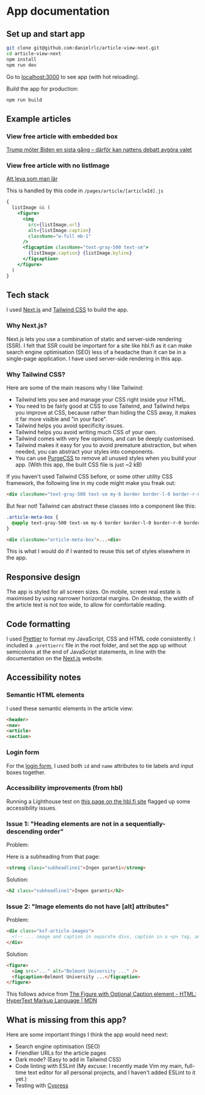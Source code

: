 # App documentation

## Set up and start app

```bash
git clone git@github.com:danielrlc/article-view-next.git
cd article-view-next
npm install
npm run dev
```

Go to [localhost:3000](http://localhost:3000/) to see app (with hot reloading).

Build the app for production:

```bash
npm run build
```

## Example articles

### View free article with embedded box

[Trump möter Biden en sista gång – därför kan nattens debatt avgöra valet](http://localhost:3000/article/a6282b95-e620-4040-87d1-731fed85a7d6)

### View free article with no listImage

[Att leva som man lär](http://localhost:3000/article/f0626495-f2ac-4220-9892-44086b12acb5)

This is handled by this code in `/pages/article/[articleId].js`

```jsx
{
  listImage && (
    <figure>
      <img
        src={listImage.url}
        alt={listImage.caption}
        className="w-full mb-1"
      />
      <figcaption className="text-gray-500 text-sm">
        {listImage.caption} {listImage.byline}
      </figcaption>
    </figure>
  )
}
```

## Tech stack

I used [Next.js](https://nextjs.org/) and [Tailwind CSS](https://tailwindcss.com/) to build the app.

### Why Next.js?

Next.js lets you use a combination of static and server-side rendering (SSR). I felt that SSR could be important for a site like hbl.fi as it can make search engine optimisation (SEO) less of a headache than it can be in a single-page application. I have used server-side rendering in this app.

### Why Tailwind CSS?

Here are some of the main reasons why I like Tailwind:
- Tailwind lets you see and manage your CSS right inside your HTML.
- You need to be fairly good at CSS to use Tailwind, and Tailwind helps you improve at CSS, because rather than hiding the CSS away, it makes it far more visible and "in your face".
- Tailwind helps you avoid specificity issues.
- Tailwind helps you avoid writing much CSS of your own.
- Tailwind comes with very few opinions, and can be deeply customised.
- Tailwind makes it easy for you to avoid premature abstraction, but when needed, you can abstract your styles into components.
- You can use [PurgeCSS](https://purgecss.com/) to remove all unused styles when you build your app. (With this app, the built CSS file is just ~2 kB)

If you haven't used Tailwind CSS before, or some other utility CSS framework, the following line in my code might make you freak out:

```html
<div className="text-gray-500 text-sm my-6 border border-l-0 border-r-0 border-gray-300 py-2 flex justify-between">...</div>
```

But fear not! Tailwind can abstract these classes into a component like this:

```css
.article-meta-box {
  @apply text-gray-500 text-sm my-6 border border-l-0 border-r-0 border-gray-300 py-2 flex justify-between;
}
```

```html
<div className="article-meta-box">...<div>
```

This is what I would do if I wanted to reuse this set of styles elsewhere in the app.

## Responsive design

The app is styled for all screen sizes. On mobile, screen real estate is maximised by using narrower horizontal margins. On desktop, the width of the article text is not too wide, to allow for comfortable reading.

## Code formatting

I used [Prettier](https://prettier.io/) to format my JavaScript, CSS and HTML code consistently. I included a `.prettierrc` file in the root folder, and set the app up without semicolons at the end of JavaScript statements, in line with the documentation on the [Next.js](https://nextjs.org/) website.

## Accessibility notes

### Semantic HTML elements

I used these semantic elements in the article view:

```html
<header>
<nav>
<article>
<section>
```

### Login form

For the [login form](http://localhost:3000/login), I used both `id` and `name` attributes to tie labels and input boxes together.

### Accessibility improvements (from hbl)

Running a Lighthouse test on [this page on the hbl.fi site](https://www.hbl.fi/artikel/sista-debatten-trump-biden-kan-avgora-valet-vagmastarstaterna-har-overraskat-forr/) flagged up some accessibility issues.

### Issue 1: "Heading elements are not in a sequentially-descending order"

Problem:

Here is a subheading from that page:

```html
<strong class="subheadline1">Ingen garanti</strong>
```

Solution:

```html
<h2 class="subheadline1">Ingen garanti</h2>
```

### Issue 2: "Image elements do not have [alt] attributes"

Problem:

```html
<div class="ksf-article-images">
  <!-- ... image and caption in separate divs, caption in a <p> tag, and missing alt attribute ... -->
</div>
```

Solution:

```html
<figure>
  <img src="..." alt="Belmont University ..." />
  <figcaption>Belmont University ...</figcaption>
</figure>
```

This follows advice from [The Figure with Optional Caption element - HTML: HyperText Markup Language | MDN](https://developer.mozilla.org/en-US/docs/Web/HTML/Element/figure)

## What is missing from this app?

Here are some important things I think the app would need next:
- Search engine optimisation (SEO)
- Friendlier URLs for the article pages
- Dark mode? (Easy to add in Tailwind CSS)
- Code linting with ESLint (My excuse: I recently made Vim my main, full-time text editor for all personal projects, and I haven't added ESLint to it yet.)
- Testing with [Cypress](https://www.cypress.io/)
